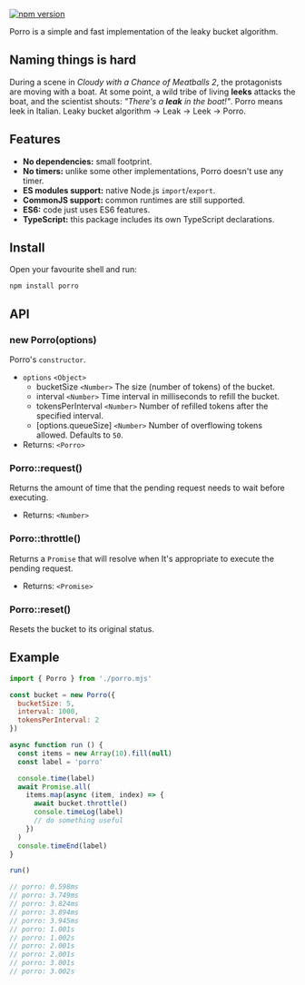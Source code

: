 [![npm version](https://badge.fury.io/js/porro.svg)](https://badge.fury.io/js/porro)

Porro is a simple and fast implementation of the leaky bucket algorithm.

## Naming things is hard

During a scene in _Cloudy with a Chance of Meatballs 2_, the protagonists are moving with a boat. At some point, a wild tribe of living **leeks** attacks the boat, and the scientist shouts: _"There's a **leak** in the boat!"_. Porro means leek in Italian. Leaky bucket algorithm -> Leak -> Leek -> Porro.

## Features

- **No dependencies:** small footprint.
- **No timers:** unlike some other implementations, Porro doesn't use any timer.
- **ES modules support:** native Node.js `import`/`export`.
- **CommonJS support:** common runtimes are still supported.
- **ES6:** code just uses ES6 features.
- **TypeScript:** this package includes its own TypeScript declarations.

## Install

Open your favourite shell and run:

```
npm install porro
```

## API

### new Porro(options)

Porro's `constructor`.

- `options` `<Object>`
  - bucketSize `<Number>` The size (number of tokens) of the bucket.
  - interval `<Number>` Time interval in milliseconds to refill the bucket.
  - tokensPerInterval `<Number>` Number of refilled tokens after the specified interval.
  - [options.queueSize] `<Number>` Number of overflowing tokens allowed. Defaults to `50`.
- Returns: `<Porro>`

### Porro::request()

Returns the amount of time that the pending request needs to wait before executing.

- Returns: `<Number>`

### Porro::throttle()

Returns a `Promise` that will resolve when It's appropriate to execute the pending request.

- Returns: `<Promise>`

### Porro::reset()

Resets the bucket to its original status.

## Example

```javascript
import { Porro } from './porro.mjs'

const bucket = new Porro({
  bucketSize: 5,
  interval: 1000,
  tokensPerInterval: 2
})

async function run () {
  const items = new Array(10).fill(null)
  const label = 'porro'

  console.time(label)
  await Promise.all(
    items.map(async (item, index) => {
      await bucket.throttle()
      console.timeLog(label)
      // do something useful
    })
  )
  console.timeEnd(label)
}

run()

// porro: 0.598ms
// porro: 3.749ms
// porro: 3.824ms
// porro: 3.894ms
// porro: 3.945ms
// porro: 1.001s
// porro: 1.002s
// porro: 2.001s
// porro: 2.001s
// porro: 3.001s
// porro: 3.002s
```

